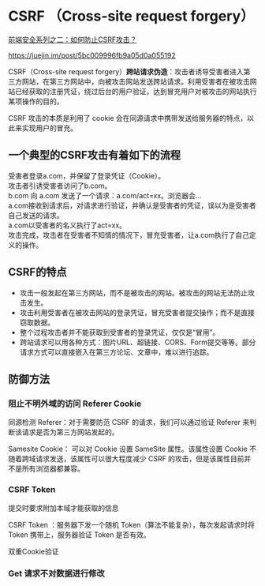 # CSRF （Cross-site request forgery）

[前端安全系列之二：如何防止CSRF攻击？](https://juejin.cn/post/6844903689702866952#heading-14)

<https://juejin.im/post/5bc009996fb9a05d0a055192>

CSRF（Cross-site request forgery）**跨站请求伪造**：攻击者诱导受害者进入第三方网站，在第三方网站中，向被攻击网站发送跨站请求。利用受害者在被攻击网站已经获取的注册凭证，绕过后台的用户验证，达到冒充用户对被攻击的网站执行某项操作的目的。

CSRF 攻击的本质是利用了 cookie 会在同源请求中携带发送给服务器的特点，以此来实现用户的冒充。

## 一个典型的CSRF攻击有着如下的流程

受害者登录a.com，并保留了登录凭证（Cookie）。  
攻击者引诱受害者访问了b.com。  
b.com 向 a.com 发送了一个请求：a.com/act=xx。浏览器会…  
a.com接收到请求后，对请求进行验证，并确认是受害者的凭证，误以为是受害者自己发送的请求。  
a.com以受害者的名义执行了act=xx。  
攻击完成，攻击者在受害者不知情的情况下，冒充受害者，让a.com执行了自己定义的操作。  

## CSRF的特点

- 攻击一般发起在第三方网站，而不是被攻击的网站。被攻击的网站无法防止攻击发生。  
- 攻击利用受害者在被攻击网站的登录凭证，冒充受害者提交操作；而不是直接窃取数据。  
- 整个过程攻击者并不能获取到受害者的登录凭证，仅仅是“冒用”。  
- 跨站请求可以用各种方式：图片URL、超链接、CORS、Form提交等等。部分请求方式可以直接嵌入在第三方论坛、文章中，难以进行追踪。

## 防御方法

### 阻止不明外域的访问 Referer Cookie

同源检测 Referer：对于需要防范 CSRF 的请求，我们可以通过验证 Referer 来判断该请求是否为第三方网站发起的。

Samesite Cookie： 可以对 Cookie 设置 SameSite 属性。该属性设置 Cookie 不随着跨域请求发送，该属性可以很大程度减少 CSRF 的攻击，但是该属性目前并不是所有浏览器都兼容。

### CSRF Token

提交时要求附加本域才能获取的信息

CSRF Token ：服务器下发一个随机 Token（算法不能复杂），每次发起请求时将 Token 携带上，服务器验证 Token 是否有效。

双重Cookie验证

### Get 请求不对数据进行修改
